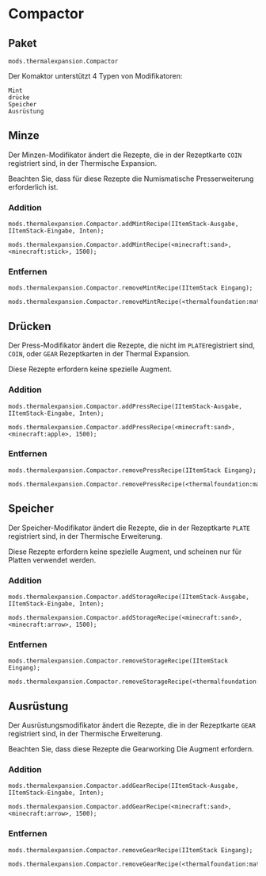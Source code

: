 # Compactor

## Paket

`mods.thermalexpansion.Compactor`

Der Komaktor unterstützt 4 Typen von Modifikatoren:

    Mint
    drücke
    Speicher
    Ausrüstung
    

## Minze

Der Minzen-Modifikator ändert die Rezepte, die in der Rezeptkarte `COIN` registriert sind, in der Thermische Expansion.

Beachten Sie, dass für diese Rezepte die Numismatische Presserweiterung erforderlich ist.

### Addition

```zenscript
mods.thermalexpansion.Compactor.addMintRecipe(IItemStack-Ausgabe, IItemStack-Eingabe, Inten);

mods.thermalexpansion.Compactor.addMintRecipe(<minecraft:sand>, <minecraft:stick>, 1500);
```

### Entfernen

```zenscript
mods.thermalexpansion.Compactor.removeMintRecipe(IItemStack Eingang);

mods.thermalexpansion.Compactor.removeMintRecipe(<thermalfoundation:material:167>);
```

## Drücken

Der Press-Modifikator ändert die Rezepte, die nicht im `PLATE`registriert sind, `COIN`, oder `GEAR` Rezeptkarten in der Thermal Expansion.

Diese Rezepte erfordern keine spezielle Augment.

### Addition

```zenscript
mods.thermalexpansion.Compactor.addPressRecipe(IItemStack-Ausgabe, IItemStack-Eingabe, Inten);

mods.thermalexpansion.Compactor.addPressRecipe(<minecraft:sand>, <minecraft:apple>, 1500);
```

### Entfernen

```zenscript
mods.thermalexpansion.Compactor.removePressRecipe(IItemStack Eingang);

mods.thermalexpansion.Compactor.removePressRecipe(<thermalfoundation:material:167>);
```

## Speicher

Der Speicher-Modifikator ändert die Rezepte, die in der Rezeptkarte `PLATE` registriert sind, in der Thermische Erweiterung.

Diese Rezepte erfordern keine spezielle Augment, und scheinen nur für Platten verwendet werden.

### Addition

```zenscript
mods.thermalexpansion.Compactor.addStorageRecipe(IItemStack-Ausgabe, IItemStack-Eingabe, Inten);

mods.thermalexpansion.Compactor.addStorageRecipe(<minecraft:sand>, <minecraft:arrow>, 1500);
```

### Entfernen

```zenscript
mods.thermalexpansion.Compactor.removeStorageRecipe(IItemStack Eingang);

mods.thermalexpansion.Compactor.removeStorageRecipe(<thermalfoundation:material:167>);
```

## Ausrüstung

Der Ausrüstungsmodifikator ändert die Rezepte, die in der Rezeptkarte `GEAR` registriert sind, in der Thermische Erweiterung.

Beachten Sie, dass diese Rezepte die Gearworking Die Augment erfordern.

### Addition

```zenscript
mods.thermalexpansion.Compactor.addGearRecipe(IItemStack-Ausgabe, IItemStack-Eingabe, Inten);

mods.thermalexpansion.Compactor.addGearRecipe(<minecraft:sand>, <minecraft:arrow>, 1500);
```

### Entfernen

```zenscript
mods.thermalexpansion.Compactor.removeGearRecipe(IItemStack Eingang);

mods.thermalexpansion.Compactor.removeGearRecipe(<thermalfoundation:material:167>);
```